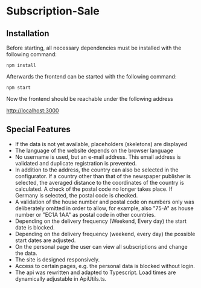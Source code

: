 # Subscription-Sale

## Installation
Before starting, all necessary dependencies must be installed with the following command:

```console
npm install
```

Afterwards the frontend can be started with the following command:
```
npm start
```

Now the frontend should be reachable under the following address

[http://localhost:3000](http://localhost:3000)

## Special Features
- If the data is not yet available, placeholders (skeletons) are displayed
- The language of the website depends on the browser language
- No username is used, but an e-mail address. This email address is validated and duplicate registration is prevented.
- In addition to the address, the country can also be selected in the configurator. If a country other than that of the newspaper publisher is selected, the averaged distance to the coordinates of the country is calculated. A check of the postal code no longer takes place. If Germany is selected, the postal code is checked.
- A validation of the house number and postal code on numbers only was deliberately omitted in order to allow, for example, also "75-A" as house number or "EC1A 1AA" as postal code in other countries.
- Depending on the delivery frequency (Weekend, Every day) the start date is blocked.
- Depending on the delivery frequency (weekend, every day) the possible start dates are adjusted.
- On the personal page the user can view all subscriptions and change the data.
- The site is designed responsively.
- Access to certain pages, e.g. the personal data is blocked without login.
- The api was rewritten and adapted to Typescript. Load times are dynamically adjustable in ApiUtils.ts.

